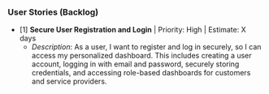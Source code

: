 ### User Stories (Backlog)  
- [1] **Secure User Registration and Login** | Priority: High | Estimate: X days  
  - *Description*: As a user, I want to register and log in securely, so I can access my personalized dashboard. This includes creating a user account, logging in with email and password, securely storing credentials, and accessing role-based dashboards for customers and service providers. 